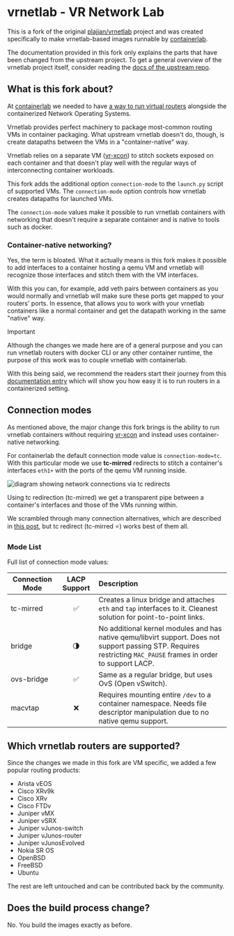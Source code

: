 # vrnetlab - VR Network Lab

This is a fork of the original [plajjan/vrnetlab](https://github.com/plajjan/vrnetlab)
project and was created specifically to make vrnetlab-based images runnable by
[containerlab](https://containerlab.srlinux.dev).

The documentation provided in this fork only explains the parts that have been
changed from the upstream project. To get a general overview of the vrnetlab
project itself, consider reading the [docs of the upstream repo](https://github.com/vrnetlab/vrnetlab/blob/master/README.md).

## What is this fork about?

At [containerlab](https://containerlab.srlinux.dev) we needed to have
[a way to run virtual routers](https://containerlab.srlinux.dev/manual/vrnetlab/)
alongside the containerized Network Operating Systems.

Vrnetlab provides perfect machinery to package most-common routing VMs in
container packaging. What upstream vrnetlab doesn't do, though, is create
datapaths between the VMs in a "container-native" way.

Vrnetlab relies on a separate VM ([vr-xcon](https://github.com/vrnetlab/vrnetlab/tree/master/vr-xcon))
to stitch sockets exposed on each container and that doesn't play well with the
regular ways of interconnecting container workloads.

This fork adds the additional option `connection-mode` to the `launch.py` script
of supported VMs. The `connection-mode` option controls how vrnetlab creates
datapaths for launched VMs.

The `connection-mode` values make it possible to run vrnetlab containers with
networking that doesn't require a separate container and is native to tools such
as docker.

### Container-native networking?

Yes, the term is bloated. What it actually means is this fork makes it possible
to add interfaces to a container hosting a qemu VM and vrnetlab will recognize
those interfaces and stitch them with the VM interfaces.

With this you can, for example, add veth pairs between containers as you would
normally and vrnetlab will make sure these ports get mapped to your routers'
ports. In essence, that allows you to work with your vrnetlab containers like a
normal container and get the datapath working in the same "native" way.

> [!IMPORTANT]
> Although the changes we made here are of a general purpose and you can run
> vrnetlab routers with docker CLI or any other container runtime, the purpose
> of this work was to couple vrnetlab with containerlab.
>
> With this being said, we recommend the readers start their journey from
> this [documentation entry](https://containerlab.dev/manual/vrnetlab/)
> which will show you how easy it is to run routers in a containerized setting.

## Connection modes

As mentioned above, the major change this fork brings is the ability to run
vrnetlab containers without requiring [vr-xcon](https://github.com/vrnetlab/vrnetlab/tree/master/vr-xcon)
and instead uses container-native networking.

For containerlab the default connection mode value is `connection-mode=tc`.
With this particular mode we use **tc-mirred** redirects to stitch a container's
interfaces `eth1+` with the ports of the qemu VM running inside.

![diagram showing network connections via tc redirects](https://gitlab.com/rdodin/pics/-/wikis/uploads/4d31c06e6258e70edc887b17e0e758e0/image.png)

Using tc redirection (tc-mirred) we get a transparent pipe between a container's
interfaces and those of the VMs running within.

We scrambled through many connection alternatives, which are described in
[this post](https://netdevops.me/2021/transparently-redirecting-packetsframes-between-interfaces/),
but tc redirect (tc-mirred :star:) works best of them all.

### Mode List

Full list of connection mode values:

| Connection Mode | LACP Support        | Description |
| --------------- | :-----------------: | :---------- |
| tc-mirred       | :white_check_mark:  | Creates a linux bridge and attaches `eth` and `tap` interfaces to it. Cleanest solution for point-to-point links.
| bridge          | :last_quarter_moon: | No additional kernel modules and has native qemu/libvirt support. Does not support passing STP. Requires restricting `MAC_PAUSE` frames in order to support LACP.
| ovs-bridge      | :white_check_mark:  | Same as a regular bridge, but uses OvS (Open vSwitch).
| macvtap         | :x:                 | Requires mounting entire `/dev` to a container namespace. Needs file descriptor manipulation due to no native qemu support.

## Which vrnetlab routers are supported?

Since the changes we made in this fork are VM specific, we added a few popular
routing products:

* Arista vEOS
* Cisco XRv9k
* Cisco XRv
* Cisco FTDv
* Juniper vMX
* Juniper vSRX
* Juniper vJunos-switch
* Juniper vJunos-router
* Juniper vJunosEvolved
* Nokia SR OS
* OpenBSD
* FreeBSD
* Ubuntu

The rest are left untouched and can be contributed back by the community.

## Does the build process change?

No. You build the images exactly as before.

